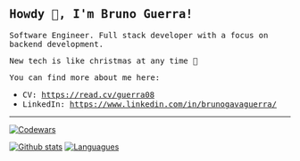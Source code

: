 ## <samp>Howdy 👋, I'm Bruno Guerra!</samp>

<samp>Software Engineer. Full stack developer with a focus on backend development.</samp>

<samp>New tech is like christmas at any time 🎅</samp>

<samp>You can find more about me here:</samp>

- <samp>CV: https://read.cv/guerra08</samp>
- <samp>LinkedIn: https://www.linkedin.com/in/brunogavaguerra/</samp>

<hr></hr>

<a target="_blank" href="https://www.codewars.com/users/guerra08"><img src="https://www.codewars.com/users/guerra08/badges/large" alt="Codewars"/></a>

[![Github stats](https://github-readme-stats.vercel.app/api?username=guerra08&show_icons=true&count_private=true&theme=gruvbox&PAT_1)](https://github.com/guerra08)
[![Languagues](https://github-readme-stats.vercel.app/api/top-langs/?username=guerra08&langs_count=8&count_private=true&layout=compact&theme=gruvbox&PAT_1)](https://github.com/guerra08)
